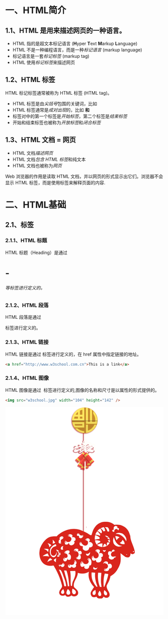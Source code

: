# 一、HTML简介

## 1.1、HTML 是用来描述网页的一种语言。

- HTML 指的是超文本标记语言 (**H**yper **T**ext **M**arkup **L**anguage)
- HTML 不是一种编程语言，而是一种*标记语言* (markup language)
- 标记语言是一套*标记标签* (markup tag)
- HTML 使用*标记标签*来描述网页

## 1.2、HTML 标签

HTML 标记标签通常被称为 HTML 标签 (HTML tag)。

- HTML 标签是由*尖括号*包围的关键词，比如 <html>
- HTML 标签通常是*成对出现*的，比如 <b> 和 </b>
- 标签对中的第一个标签是*开始标签*，第二个标签是*结束标签*
- 开始和结束标签也被称为*开放标签*和*闭合标签*



## 1.3、HTML 文档 = 网页

- HTML 文档*描述网页*
- HTML 文档*包含 HTML 标签*和纯文本
- HTML 文档也被称为*网页*

Web 浏览器的作用是读取 HTML 文档，并以网页的形式显示出它们。浏览器不会显示 HTML 标签，而是使用标签来解释页面的内容.



# 二、HTML基础

## 2.1、标签

### 2.1.1、HTML 标题

HTML 标题（Heading）是通过 <h1> - <h6> 等标签进行定义的。

### 2.1.2、HTML 段落

HTML 段落是通过 <p> 标签进行定义的。

### 2.1.3、HTML 链接

HTML 链接是通过 <a> 标签进行定义的，在 href 属性中指定链接的地址。

```html
<a href="http://www.w3school.com.cn">This is a link</a>
```

### 2.1.4、HTML 图像

HTML 图像是通过 <img> 标签进行定义的,图像的名称和尺寸是以属性的形式提供的。

```html
<img src="w3school.jpg" width="104" height="142" />
```

![splash_sheep_newyear](assets/splash_sheep_newyear.png)